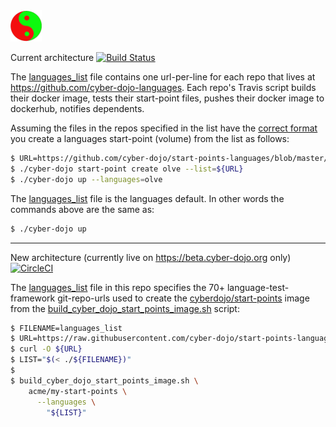 
<img src="https://raw.githubusercontent.com/cyber-dojo/nginx/master/images/home_page_logo.png" alt="cyber-dojo yin/yang logo" width="50px" height="50px"/>

Current architecture
[![Build Status](https://travis-ci.org/cyber-dojo/start-points-languages.svg?branch=master)](https://travis-ci.org/cyber-dojo/start-points-languages)

The [languages_list](https://github.com/cyber-dojo/start-points-languages/blob/master/languages_list)
file contains one url-per-line for each repo that lives at
https://github.com/cyber-dojo-languages.
Each repo's Travis script builds their docker image, tests their
start-point files, pushes their docker image to
dockerhub, notifies dependents.

Assuming the files in the repos specified in the list have the
[correct format](http://blog.cyber-dojo.org/2016/08/creating-your-own-start-points.html)
you create a languages start-point (volume) from the list as follows:

```bash
$ URL=https://github.com/cyber-dojo/start-points-languages/blob/master/languages_list
$ ./cyber-dojo start-point create olve --list=${URL}
$ ./cyber-dojo up --languages=olve
```

The [languages_list](https://github.com/cyber-dojo/start-points-languages/blob/master/languages_list)
file is the languages default. In other words the commands above are the same as:

```bash
$ ./cyber-dojo up
```

- - - -
New architecture (currently live on https://beta.cyber-dojo.org only)
[![CircleCI](https://circleci.com/gh/cyber-dojo/start-points-languages.svg?style=svg)](https://circleci.com/gh/cyber-dojo/start-points-languages)

The [languages_list](../languages_list) file in this repo specifies the
70+ language-test-framework git-repo-urls used to create the
[cyberdojo/start-points](https://hub.docker.com/r/cyberdojo/start-points) image from the
[build_cyber_dojo_start_points_image.sh](https://github.com/cyber-dojo/start-points-base/blob/master/build_cyber_dojo_start_points_image.sh)
script:

```bash
$ FILENAME=languages_list
$ URL=https://raw.githubusercontent.com/cyber-dojo/start-points-languages/master/${FILENAME}
$ curl -O ${URL}
$ LIST="$(< ./${FILENAME})"
$
$ build_cyber_dojo_start_points_image.sh \
    acme/my-start-points \
      --languages \
        "${LIST}"
```
